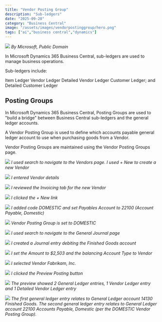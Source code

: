 ```yaml
---
title: "Vendor Posting Group"
description: "Sub-ledgers"
date: "2025-09-20"
category: "Business Central"
image: "/assets/images/vendorpostinggroup/hero.png"
tags: ["ai","business central","dynamics"]
---
```


![](/assets/images/vendorpostinggroup/dynamics365-color.svg)
*By Microsoft, Public Domain*


In Microsoft Dynamics 365 Business Central, sub-ledgers are used to manage business operations.

Sub-ledgers include:

Item Ledger
Vendor Ledger
Detailed Vendor Ledger
Customer Ledger; and
Detailed Customer Ledger


## Posting Groups

In Microsoft Dynamics 365 Business Central, Posting Groups are used to "build a bridge" between Business Central sub-ledgers and the general ledger accounts.


A Vendor Posting Group is used to define which accounts payable general ledger account to use when purchasing goods from a Vendor.

Vendor Posting Groups are maintained using the Vendor Posting Groups page.

![](/assets/images/vendorpostinggroup/screen-shot-2023-12-11-at-7.05.09-pm-1536x860.png)
*I used search to navigate to the Vendors page. I used + New to create a new Vendor*

![](/assets/images/vendorpostinggroup/screen-shot-2023-12-11-at-7.07.22-pm-1536x859.png)
*I entered Vendor details*

![](/assets/images/vendorpostinggroup/screen-shot-2023-12-11-at-7.07.54-pm-1536x860.png)
*I reviewed the Invoicing tab for the new Vendor*

![](/assets/images/vendorpostinggroup/screen-shot-2023-12-12-at-11.39.06-am-1536x996.png)
*I clicked the + New link*

![](/assets/images/vendorpostinggroup/screen-shot-2023-12-12-at-11.41.36-am-1536x996.png)
*I added code DOMESTIC and set Payables Account to 22100 (Account Payable, Domestic)*

![](/assets/images/vendorpostinggroup/screen-shot-2023-12-12-at-11.42.04-am-1536x998.png)
*Vendor Posting Group is set to DOMESTIC*

![](/assets/images/vendorpostinggroup/screen-shot-2023-12-12-at-11.51.39-am-1536x371.png)
*I used search to navigate to the General Journal page*

![](/assets/images/vendorpostinggroup/screen-shot-2023-12-12-at-11.54.14-am-1536x610.png)
*I created a Journal entry debiting the Finished Goods account*

![](/assets/images/vendorpostinggroup/screen-shot-2023-12-12-at-12.03.08-pm-1536x558.png)
*I set the Amount to $2,503 and the balancing Account Type to Vendor*

![](/assets/images/vendorpostinggroup/screen-shot-2023-12-12-at-12.03.53-pm-1536x554.png)
*I selected Vendor Fabrikam, Inc.*

![](/assets/images/vendorpostinggroup/screen-shot-2023-12-12-at-12.05.28-pm-1536x426.png)
*I clicked the Preview Posting button*

![](/assets/images/vendorpostinggroup/screen-shot-2023-12-12-at-12.05.55-pm-1536x393.png)
*The preview showed 2 General Ledger entries, 1 Vendor Ledger entry and 1 Detailed Vendor Ledger entry*

![](/assets/images/vendorpostinggroup/screen-shot-2023-12-12-at-12.06.33-pm-1536x311.png)
*The first general ledger entry relates to General Ledger account 14130 Finished Goods. The second general ledger entry relates to General Ledger account 22100 Accounts Payable, Domestic (per the DOMESTIC Vendor Posting Group).*